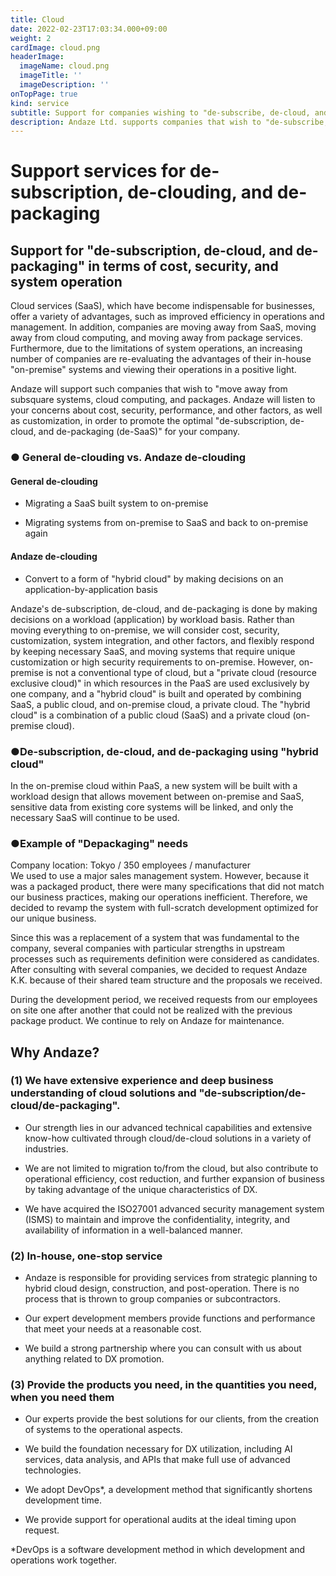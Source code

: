 ```yaml
---
title: Cloud
date: 2022-02-23T17:03:34.000+09:00
weight: 2
cardImage: cloud.png
headerImage:
  imageName: cloud.png
  imageTitle: ''
  imageDescription: ''
onTopPage: true
kind: service
subtitle: Support for companies wishing to "de-subscribe, de-cloud, and de-package" to improve ROI
description: Andaze Ltd. supports companies that wish to "de-subscribe, de-cloud, and de-package" from the perspectives of cost, security, and system operation. Our experts will propose the best solution for you, from the creation of the system to its operation.
---
```

# Support services for de-subscription, de-clouding, and de-packaging



## Support for "de-subscription, de-cloud, and de-packaging" in terms of cost, security, and system operation

Cloud services (SaaS), which have become indispensable for businesses, offer a variety of advantages, such as improved efficiency in operations and management. In addition, companies are moving away from SaaS, moving away from cloud computing, and moving away from package services. Furthermore, due to the limitations of system operations, an increasing number of companies are re-evaluating the advantages of their in-house "on-premise" systems and viewing their operations in a positive light.

Andaze will support such companies that wish to "move away from subsquare systems, cloud computing, and packages. Andaze will listen to your concerns about cost, security, performance, and other factors, as well as customization, in order to promote the optimal "de-subscription, de-cloud, and de-packaging (de-SaaS)" for your company.



### ● General de-clouding vs. Andaze de-clouding

#### General de-clouding

* Migrating a SaaS built system to on-premise

* Migrating systems from on-premise to SaaS and back to on-premise again

#### Andaze de-clouding

* Convert to a form of "hybrid cloud" by making decisions on an application-by-application basis

Andaze's de-subscription, de-cloud, and de-packaging is done by making decisions on a workload (application) by workload basis. Rather than moving everything to on-premise, we will consider cost, security, customization, system integration, and other factors, and flexibly respond by keeping necessary SaaS, and moving systems that require unique customization or high security requirements to on-premise. However, on-premise is not a conventional type of cloud, but a "private cloud (resource exclusive cloud)" in which resources in the PaaS are used exclusively by one company, and a "hybrid cloud" is built and operated by combining SaaS, a public cloud, and on-premise cloud, a private cloud. The "hybrid cloud" is a combination of a public cloud (SaaS) and a private cloud (on-premise cloud).



### ●De-subscription, de-cloud, and de-packaging using "hybrid cloud"

In the on-premise cloud within PaaS, a new system will be built with a workload design that allows movement between on-premise and SaaS, sensitive data from existing core systems will be linked, and only the necessary SaaS will continue to be used.

### ●Example of "Depackaging" needs

Company location: Tokyo / 350 employees / manufacturer  
 We used to use a major sales management system. However, because it was a packaged product, there were many specifications that did not match our business practices, making our operations inefficient. Therefore, we decided to revamp the system with full-scratch development optimized for our unique business.

Since this was a replacement of a system that was fundamental to the company, several companies with particular strengths in upstream processes such as requirements definition were considered as candidates. After consulting with several companies, we decided to request Andaze K.K. because of their shared team structure and the proposals we received.

During the development period, we received requests from our employees on site one after another that could not be realized with the previous package product. We continue to rely on Andaze for maintenance.



## Why Andaze?



### (1) We have extensive experience and deep business understanding of cloud solutions and "de-subscription/de-cloud/de-packaging".

* Our strength lies in our advanced technical capabilities and extensive know-how cultivated through cloud/de-cloud solutions in a variety of industries.

* We are not limited to migration to/from the cloud, but also contribute to operational efficiency, cost reduction, and further expansion of business by taking advantage of the unique characteristics of DX.

* We have acquired the ISO27001 advanced security management system (ISMS) to maintain and improve the confidentiality, integrity, and availability of information in a well-balanced manner.



### (2) In-house, one-stop service

* Andaze is responsible for providing services from strategic planning to hybrid cloud design, construction, and post-operation. There is no process that is thrown to group companies or subcontractors.

* Our expert development members provide functions and performance that meet your needs at a reasonable cost.

* We build a strong partnership where you can consult with us about anything related to DX promotion.



### (3) Provide the products you need, in the quantities you need, when you need them

* Our experts provide the best solutions for our clients, from the creation of systems to the operational aspects.

* We build the foundation necessary for DX utilization, including AI services, data analysis, and APIs that make full use of advanced technologies.

* We adopt DevOps*, a development method that significantly shortens development time.

* We provide support for operational audits at the ideal timing upon request.

*DevOps is a software development method in which development and operations work together.


